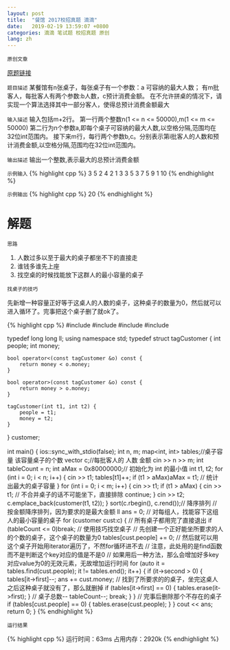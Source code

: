 ```yaml
---
layout: post
title:  "餐馆 2017校招真题 滴滴"
date:   2019-02-19 13:59:07 +0800
categories: 滴滴 笔试题 校招真题 原创
lang: zh
---
```


<!--引用数学表达式js脚本-->
<script src="https://cdn.bootcss.com/mathjax/2.7.5/latest.js"></script>

`原创文章`

[原题链接](https://www.nowcoder.com/practice/d2cced737eb54a3aa550f53bb3cc19d0)

`题目描述`
某餐馆有n张桌子，每张桌子有一个参数：a 可容纳的最大人数； 有m批客人，每批客人有两个参数:b人数，c预计消费金额。 在不允许拼桌的情况下，请实现一个算法选择其中一部分客人，使得总预计消费金额最大

`输入描述`
输入包括m+2行。 第一行两个整数n(1 <= n <= 50000),m(1 <= m <= 50000) 第二行为n个参数a,即每个桌子可容纳的最大人数,以空格分隔,范围均在32位int范围内。 接下来m行，每行两个参数b,c。分别表示第i批客人的人数和预计消费金额,以空格分隔,范围均在32位int范围内。

`输出描述`
输出一个整数,表示最大的总预计消费金额

`示例输入`
{% highlight cpp %}
3 5
2 4 2
1 3
3 5
3 7
5 9
1 10
{% endhighlight %}

`示例输出`
{% highlight cpp %}
20
{% endhighlight %}

解题
=

`思路`

1. 人数过多以至于最大的桌子都坐不下的直接走
2. 谁钱多谁先上座
3. 找空桌的时候找能放下这群人的最小容量的桌子

`找桌子的技巧`

先新增一种容量正好等于这桌人的人数的桌子，这种桌子的数量为0，然后就可以进入循环了。完事把这个桌子删了就ok了。

{% highlight cpp %}
#include<iostream>
#include<map>
#include<vector>
#include<algorithm>

typedef long long ll;
using namespace std;
typedef struct tagCustomer {
    int people;
    int money;

    bool operator<(const tagCustomer &o) const {
        return money < o.money;
    }

    bool operator>(const tagCustomer &o) const {
        return money > o.money;
    }

    tagCustomer(int t1, int t2) {
        people = t1;
        money = t2;
    }
} customer;

int main() {
    ios::sync_with_stdio(false);
    int n, m;
    map<int, int> tables;//桌子容量 该容量桌子的个数
    vector<customer> c;//每批客人的 人数 金额
    cin >> n >> m;
    int tableCount = n;
    int aMax = 0x80000000;// 初始化为 int 的最小值
    int t1, t2;
    for (int i = 0; i < n; i++) {
        cin >> t1;
        tables[t1]++;
        if (t1 > aMax)aMax = t1;
        // 统计出最大的桌子容量
    }
    for (int i = 0; i < m; i++) {
        cin >> t1;
        if (t1 > aMax) {
            cin >> t1;
            // 不合并桌子的话不可能坐下，直接排除
            continue;
        }
        cin >> t2;
        c.emplace_back(customer(t1, t2));
    }
    sort(c.rbegin(), c.rend());// 降序排列
    // 按金额降序排列，因为要求的是最大金额
    ll ans = 0;
    // 对每组人，找能容下这组人的最小容量的桌子
    for (customer cust:c) {
        // 所有桌子都用完了直接退出
        if (tableCount <= 0)break;
        // 使用技巧找空桌子
        // 先创建一个正好能坐所要求的人的个数的桌子，这个桌子的数量为0
        tables[cust.people] += 0;
        // 然后就可以用这个桌子开始用iterator遍历了，不然for循环进不去
        // 注意，此处用的是find函数而不是判断这个key对应的值是不是0
        // 如果用后一种方法，那么会增加好多key对应value为0的无效元素，无故增加运行时间
        for (auto it = tables.find(cust.people); it != tables.end(); it++) {
            if (it->second > 0) {
                tables[it->first]--;
                ans += cust.money;
                // 找到了所要求的的桌子，坐完这桌人之后这种桌子就没有了，那么就删掉
                if (tables[it->first] == 0) {
                    tables.erase(it->first);
                }
                // 桌子总数--
                tableCount--;
                break;
            }
        }
        // 完事后删除那个不存在的桌子
        if (tables[cust.people] == 0) {
            tables.erase(cust.people);
        }
    }
    cout << ans;
    return 0;
}
{% endhighlight %}

`运行结果`

{% highlight cpp %}
运行时间：63ms
占用内存：2920k
{% endhighlight %}


